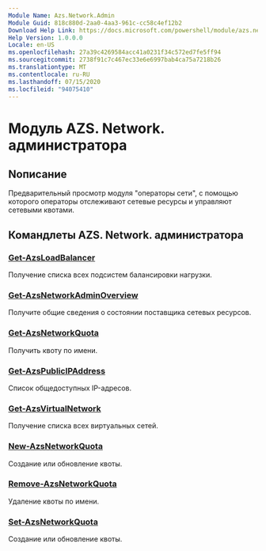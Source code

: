 ```yaml
---
Module Name: Azs.Network.Admin
Module Guid: 818c880d-2aa0-4aa3-961c-cc58c4ef12b2
Download Help Link: https://docs.microsoft.com/powershell/module/azs.network.admin
Help Version: 1.0.0.0
Locale: en-US
ms.openlocfilehash: 27a39c4269584acc41a0231f34c572ed7fe5ff94
ms.sourcegitcommit: 2738f91c7c467ec33e6e6997bab4ca75a7218b26
ms.translationtype: MT
ms.contentlocale: ru-RU
ms.lasthandoff: 07/15/2020
ms.locfileid: "94075410"
---
```

# Модуль AZS. Network. администратора
## Nописание
Предварительный просмотр модуля "операторы сети", с помощью которого операторы отслеживают сетевые ресурсы и управляют сетевыми квотами.

## Командлеты AZS. Network. администратора
### [Get-AzsLoadBalancer](Get-AzsLoadBalancer.md)
Получение списка всех подсистем балансировки нагрузки.

### [Get-AzsNetworkAdminOverview](Get-AzsNetworkAdminOverview.md)
Получите общие сведения о состоянии поставщика сетевых ресурсов.

### [Get-AzsNetworkQuota](Get-AzsNetworkQuota.md)
Получить квоту по имени.

### [Get-AzsPublicIPAddress](Get-AzsPublicIPAddress.md)
Список общедоступных IP-адресов.

### [Get-AzsVirtualNetwork](Get-AzsVirtualNetwork.md)
Получение списка всех виртуальных сетей.

### [New-AzsNetworkQuota](New-AzsNetworkQuota.md)
Создание или обновление квоты.

### [Remove-AzsNetworkQuota](Remove-AzsNetworkQuota.md)
Удаление квоты по имени.

### [Set-AzsNetworkQuota](Set-AzsNetworkQuota.md)
Создание или обновление квоты.


